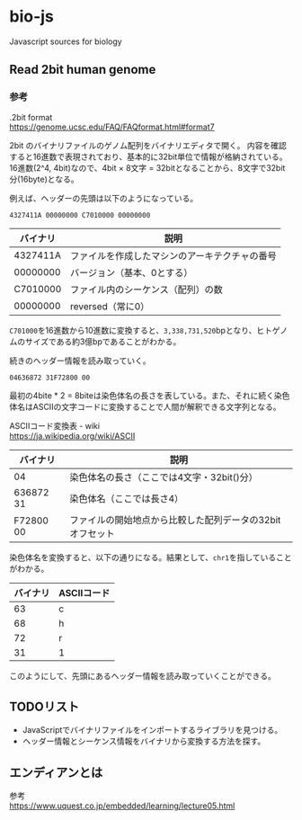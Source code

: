 # bio-js

Javascript sources for biology

## Read 2bit human genome

### 参考

.2bit format  
https://genome.ucsc.edu/FAQ/FAQformat.html#format7

2bit のバイナリファイルのゲノム配列をバイナリエディタで開く。
内容を確認すると16進数で表現されており、基本的に32bit単位で情報が格納されている。
16進数(2^4, 4bit)なので、4bit × 8文字 = 32bitとなることから、8文字で32bit分(16byte)となる。

例えば、ヘッダーの先頭は以下のようになっている。

```
4327411A 00000000 C7010000 00000000
```

| バイナリ | 説明                                           |
| -------- | ---------------------------------------------- |
| 4327411A | ファイルを作成したマシンのアーキテクチャの番号 |
| 00000000 | バージョン（基本、0とする）                    |
| C7010000 | ファイル内のシーケンス（配列）の数             |
| 00000000 | reversed（常に0）                              |

`C701000`を16進数から10進数に変換すると、`3,338,731,520`bpとなり、ヒトゲノムのサイズである約3億bpであることがわかる。

続きのヘッダー情報を読み取っていく。
```
04636872 31F72800 00
```

最初の4bite * 2 = 8biteは染色体名の長さを表している。また、それに続く染色体名はASCIIの文字コードに変換することで人間が解釈できる文字列となる。

ASCIIコード変換表 - wiki  
https://ja.wikipedia.org/wiki/ASCII

| バイナリ  | 説明                                                      |
| --------- | --------------------------------------------------------- |
| 04        | 染色体名の長さ（ここでは4文字・32bit()分）                |
| 636872 31 | 染色体名（ここでは長さ4）                                 |
| F72800 00 | ファイルの開始地点から比較した配列データの32bitオフセット |

染色体名を変換すると、以下の通りになる。結果として、`chr1`を指していることがわかる。

| バイナリ | ASCIIコード |
| -- | -- |
| 63 | c |
| 68 | h |
| 72 | r |
| 31| 1 |

このようにして、先頭にあるヘッダー情報を読み取っていくことができる。

## TODOリスト

* JavaScriptでバイナリファイルをインポートするライブラリを見つける。
* ヘッダー情報とシーケンス情報をバイナリから変換する方法を探す。

## エンディアンとは

参考  
https://www.uquest.co.jp/embedded/learning/lecture05.html

